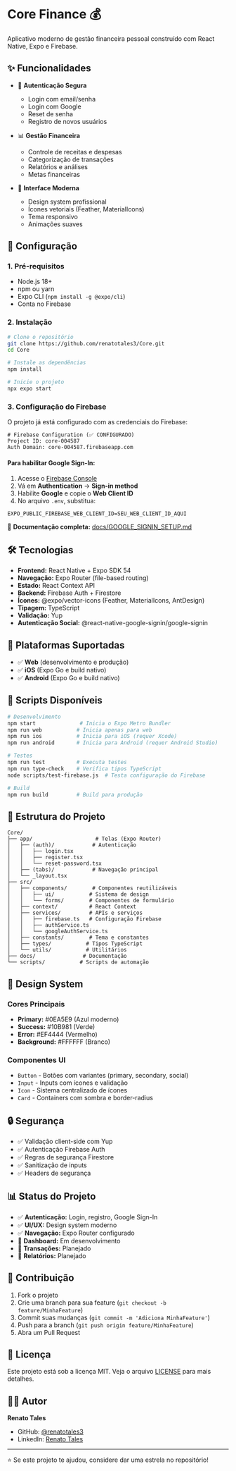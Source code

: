 # Core Finance 💰

Aplicativo moderno de gestão financeira pessoal construído com React Native, Expo e Firebase.

## ✨ Funcionalidades

- 🔐 **Autenticação Segura**
  - Login com email/senha
  - Login com Google
  - Reset de senha
  - Registro de novos usuários

- 📊 **Gestão Financeira**
  - Controle de receitas e despesas
  - Categorização de transações
  - Relatórios e análises
  - Metas financeiras

- 🎨 **Interface Moderna**
  - Design system profissional
  - Ícones vetoriais (Feather, MaterialIcons)
  - Tema responsivo
  - Animações suaves

## 🚀 Configuração

### 1. Pré-requisitos

- Node.js 18+
- npm ou yarn
- Expo CLI (`npm install -g @expo/cli`)
- Conta no Firebase

### 2. Instalação

```bash
# Clone o repositório
git clone https://github.com/renatotales3/Core.git
cd Core

# Instale as dependências
npm install

# Inicie o projeto
npx expo start
```

### 3. Configuração do Firebase

O projeto já está configurado com as credenciais do Firebase:

```env
# Firebase Configuration (✅ CONFIGURADO)
Project ID: core-004587
Auth Domain: core-004587.firebaseapp.com
```

#### Para habilitar Google Sign-In:

1. Acesse o [Firebase Console](https://console.firebase.google.com/)
2. Vá em **Authentication** → **Sign-in method**
3. Habilite **Google** e copie o **Web Client ID**
4. No arquivo `.env`, substitua:

```env
EXPO_PUBLIC_FIREBASE_WEB_CLIENT_ID=SEU_WEB_CLIENT_ID_AQUI
```

📖 **Documentação completa:** [docs/GOOGLE_SIGNIN_SETUP.md](docs/GOOGLE_SIGNIN_SETUP.md)

## 🛠 Tecnologias

- **Frontend:** React Native + Expo SDK 54
- **Navegação:** Expo Router (file-based routing)
- **Estado:** React Context API
- **Backend:** Firebase Auth + Firestore
- **Ícones:** @expo/vector-icons (Feather, MaterialIcons, AntDesign)
- **Tipagem:** TypeScript
- **Validação:** Yup
- **Autenticação Social:** @react-native-google-signin/google-signin

## 📱 Plataformas Suportadas

- ✅ **Web** (desenvolvimento e produção)
- ✅ **iOS** (Expo Go e build nativo)
- ✅ **Android** (Expo Go e build nativo)

## 🎯 Scripts Disponíveis

```bash
# Desenvolvimento
npm start              # Inicia o Expo Metro Bundler
npm run web           # Inicia apenas para web
npm run ios           # Inicia para iOS (requer Xcode)
npm run android       # Inicia para Android (requer Android Studio)

# Testes
npm run test          # Executa testes
npm run type-check    # Verifica tipos TypeScript
node scripts/test-firebase.js  # Testa configuração do Firebase

# Build
npm run build         # Build para produção
```

## 📂 Estrutura do Projeto

```
Core/
├── app/                    # Telas (Expo Router)
│   ├── (auth)/            # Autenticação
│   │   ├── login.tsx
│   │   ├── register.tsx
│   │   └── reset-password.tsx
│   ├── (tabs)/            # Navegação principal
│   └── _layout.tsx
├── src/
│   ├── components/        # Componentes reutilizáveis
│   │   ├── ui/           # Sistema de design
│   │   └── forms/        # Componentes de formulário
│   ├── context/          # React Context
│   ├── services/         # APIs e serviços
│   │   ├── firebase.ts   # Configuração Firebase
│   │   ├── authService.ts
│   │   └── googleAuthService.ts
│   ├── constants/        # Tema e constantes
│   ├── types/           # Tipos TypeScript
│   └── utils/           # Utilitários
├── docs/               # Documentação
└── scripts/           # Scripts de automação
```

## 🎨 Design System

### Cores Principais
- **Primary:** #0EA5E9 (Azul moderno)
- **Success:** #10B981 (Verde)
- **Error:** #EF4444 (Vermelho)
- **Background:** #FFFFFF (Branco)

### Componentes UI
- `Button` - Botões com variantes (primary, secondary, social)
- `Input` - Inputs com ícones e validação
- `Icon` - Sistema centralizado de ícones
- `Card` - Containers com sombra e border-radius

## 🔒 Segurança

- ✅ Validação client-side com Yup
- ✅ Autenticação Firebase Auth
- ✅ Regras de segurança Firestore
- ✅ Sanitização de inputs
- ✅ Headers de segurança

## 📊 Status do Projeto

- ✅ **Autenticação:** Login, registro, Google Sign-In
- ✅ **UI/UX:** Design system moderno
- ✅ **Navegação:** Expo Router configurado
- 🚧 **Dashboard:** Em desenvolvimento
- 🚧 **Transações:** Planejado
- 🚧 **Relatórios:** Planejado

## 🤝 Contribuição

1. Fork o projeto
2. Crie uma branch para sua feature (`git checkout -b feature/MinhaFeature`)
3. Commit suas mudanças (`git commit -m 'Adiciona MinhaFeature'`)
4. Push para a branch (`git push origin feature/MinhaFeature`)
5. Abra um Pull Request

## 📄 Licença

Este projeto está sob a licença MIT. Veja o arquivo [LICENSE](LICENSE) para mais detalhes.

## 👨‍💻 Autor

**Renato Tales**
- GitHub: [@renatotales3](https://github.com/renatotales3)
- LinkedIn: [Renato Tales](https://linkedin.com/in/renato-tales)

---

⭐ Se este projeto te ajudou, considere dar uma estrela no repositório!